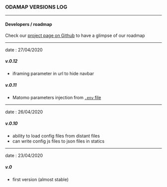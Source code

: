 ### ODAMAP VERSIONS LOG


-----------------

#### Developers / roadmap

Check our [project page on Github][kanban] to have a glimpse of our roadmap

[kanban]: https://github.com/etalab/dashboard-aides-entreprises/projects/1 


-----------------
date : 27/04/2020

##### v.0.12
- iframing parameter in url to hide navbar

##### v.0.11
- Matomo parameters injection from [`.env` file](.envExample)

-----------------
date : 26/04/2020

##### v.0.10
- ability to load config files from distant files
- can write config js files to json files in statics

-----------------
date : 23/04/2020

##### v.0 
- first version (almost stable)